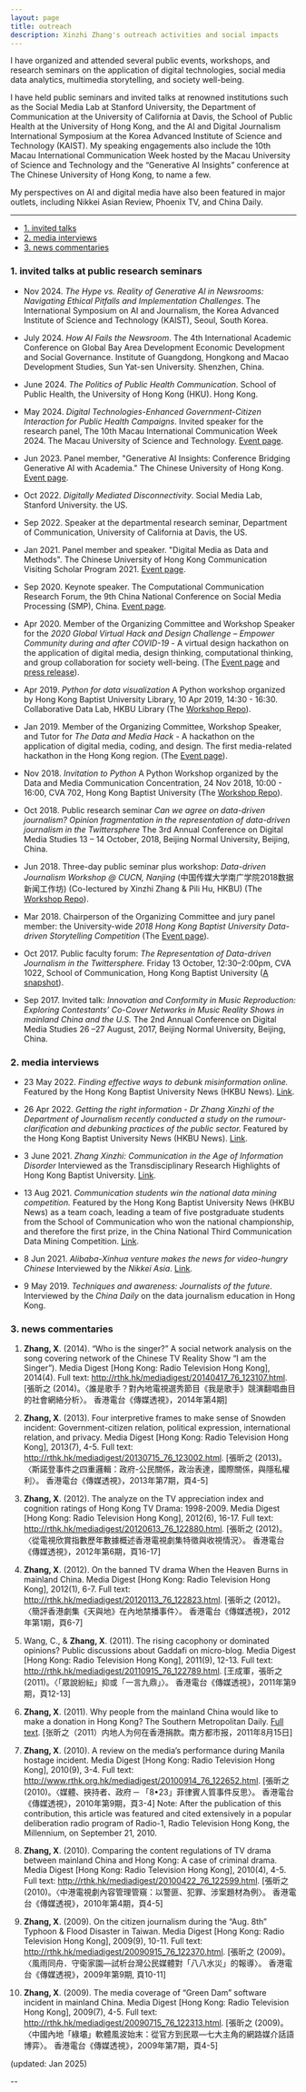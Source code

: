```yaml
---
layout: page
title: outreach
description: Xinzhi Zhang's outreach activities and social impacts
---
```


I have organized and attended several public events, workshops, and research seminars on the application of digital technologies, social media data analytics, multimedia storytelling, and society well-being. 

I have held public seminars and invited talks at renowned institutions such as the Social Media Lab at Stanford University, the Department of Communication at the University of California at Davis, the School of Public Health at the University of Hong Kong, and the AI and Digital Journalism International Symposium at the Korea Advanced Institute of Science and Technology (KAIST). My speaking engagements also include the 10th Macau International Communication Week hosted by the Macau University of Science and Technology and the “Generative AI Insights” conference at The Chinese University of Hong Kong, to name a few. 

My perspectives on AI and digital media have also been featured in major outlets, including Nikkei Asian Review, Phoenix TV, and China Daily. 

---

<ul class="nav">
    <li><a href="#talks">1. invited talks</a></li>
    <li><a href="#med_interviews">2. media interviews</a></li>
    <li><a href="#commentaries">3. news commentaries</a></li>
</ul>


### <a name="talks"></a>1. invited talks at public research seminars  


- Nov 2024. *The Hype vs. Reality of Generative AI in Newsrooms: Navigating Ethical Pitfalls and Implementation Challenges*. The International Symposium on AI and Journalism, the Korea Advanced Institute of Science and Technology (KAIST), Seoul, South Korea. 

- July 2024. *How AI Fails the Newsroom*. The 4th International Academic Conference on Global Bay Area Development Economic Development and Social Governance. Institute of Guangdong, Hongkong and Macao Development Studies, Sun Yat-sen University. Shenzhen, China.  

- June 2024. *The Politics of Public Health Communication*. School of Public Health, the University of Hong Kong (HKU). Hong Kong. 

- May 2024. *Digital Technologies-Enhanced Government-Citizen Interaction for Public Health Campaigns*. Invited speaker for the research panel, The 10th Macau International Communication Week 2024. The Macau University of Science and Technology. [Event page](https://fa.must.edu.mo/id-14655/file/view/id-11391.pdf?locale=zh_MO). 

- Jun 2023. Panel member, "Generative AI Insights: Conference Bridging Generative AI with Academia." The Chinese University of Hong Kong. [Event page](https://www.aiforeducation.net/gain2023). 

- Oct 2022. *Digitally Mediated Disconnectivity*. Social Media Lab, Stanford University. the US. 

- Sep 2022. Speaker at the departmental research seminar, Department of Communication, University of California at Davis, the US. 

- Jan 2021. Panel member and speaker. "Digital Media as Data and Methods". The Chinese University of Hong Kong Communication Visiting Scholar Program 2021. [Event page](https://www.com.cuhk.edu.hk/research/visiting-scholar-program-2021/). 

- Sep 2020. Keynote speaker. The Computational Communication Research Forum, the 9th China National Conference on Social Media Processing (SMP), China. [Event page](https://smp2020.aconf.cn/computational_forum.html). 

- Apr 2020. Member of the Organizing Committee and Workshop Speaker for the *2020 Global Virtual Hack and Design Challenge – Empower Community during and after COVID-19* - A virtual design hackathon on the application of digital media, design thinking, computational thinking, and group collaboration for society well-being. (The [Event page](https://www.comp.hkbu.edu.hk/designworkshop/2020virtualhack/) and [press release](https://cpro.hkbu.edu.hk/en/press_release/detail/HKBU-virtual-competition-connects-global-youth-to-counter-the-pandemic-with-innovative-ideas/)).  

- Apr 2019. *Python for data visualization* A Python workshop organized by Hong Kong Baptist University Library, 10 Apr 2019, 14:30 - 16:30. Collaborative Data Lab, HKBU Library (The [Workshop Repo](https://github.com/xzzhang2/201904_HKBULib_Py)).

- Jan 2019. Member of the Organizing Committee, Workshop Speaker, and Tutor for *The Data and Media Hack*  - A hackathon on the application of digital media, coding, and design. The first media-related hackathon in the Hong Kong region. (The [Event page](http://bu-dmc.hkbu.edu.hk/dmh/)).

- Nov 2018. *Invitation to Python* A Python Workshop organized by the Data and Media Communication Concentration, 24 Nov 2018, 10:00 - 16:00, CVA 702, Hong Kong Baptist University (The [Workshop Repo](https://github.com/xzzhang2/201811_budmc_Invitation2Py)).   

- Oct 2018. Public research seminar *Can we agree on data-driven journalism? Opinion fragmentation in the representation of data-driven journalism in the Twittersphere* The 3rd Annual Conference on Digital Media Studies 13 – 14 October, 2018, Beijing Normal University, Beijing, China.

- Jun 2018. Three-day public seminar plus workshop: *Data-driven Journalism Workshop @ CUCN, Nanjing* (中国传媒大学南广学院2018数据新闻工作坊) (Co-lectured by Xinzhi Zhang & Pili Hu, HKBU) (The [Workshop Repo](https://github.com/xzzhang2/201806_cucnddj)).

- Mar 2018. Chairperson of the Organizing Committee and jury panel member: the University-wide *2018 Hong Kong Baptist University Data-driven Storytelling Competition* (The [Event page](http://datastory2018.dnnsociety.org)).

- Oct 2017. Public faculty forum: *The Representation of Data-driven Journalism in the Twittersphere.* Friday 13 October, 12:30–2:00pm, CVA 1022, School of Communication, Hong Kong Baptist University ([A snapshot](https://mailchi.mp/32742cef043f/research-news-for-our-communication-school?e=bdebb12f53)).  

- Sep 2017. Invited talk: *Innovation and Conformity in Music Reproduction: Exploring Contestants’ Co-Cover Networks in Music Reality Shows in mainland China and the U.S.* The 2nd Annual Conference on Digital Media Studies 26 –27 August, 2017, Beijing Normal University, Beijing, China.


### <a name="med_interviews"></a>2. media interviews 


- 23 May 2022. *Finding effective ways to debunk misinformation online.* Featured by the Hong Kong Baptist University News (HKBU News). [Link](https://www.hkbu.edu.hk/en/whats-new/discover-hkbu/2022/may-2022/0523-finding-effective-ways-to-debunk-misinformation-online.html). 

- 26 Apr 2022. *Getting the right information - Dr Zhang Xinzhi of the Department of Journalism recently conducted a study on the rumour-clarification and debunking practices of the public sector.* Featured by the Hong Kong Baptist University News (HKBU News). [Link](https://bunews.hkbu.edu.hk/news/knowledge/getting-the-right-information). 

- 3 June 2021. *Zhang Xinzhi: Communication in the Age of Information Disorder* Interviewed as the Transdisciplinary Research Highlights of Hong Kong Baptist University. [Link](https://interdisciplinary-research.hkbu.edu.hk/news/zhang-xinzhi-communication-in-the-age-of-information-disorder). 

- 13 Aug 2021. *Communication students win the national data mining competition.* Featured by the Hong Kong Baptist University News (HKBU News) as a team coach, leading a team of five postgraduate students from the School of Communication who won the national championship, and therefore the first prize, in the China National Third Communication Data Mining Competition. [Link](https://bunews.hkbu.edu.hk/news/people/communication-students-win-the-national-data-mining-competition). 

- 8 Jun 2021. *Alibaba-Xinhua venture makes the news for video-hungry Chinese* Interviewed by the *Nikkei Asia*. [Link](https://asia.nikkei.com/Business/Media-Entertainment/Alibaba-Xinhua-venture-makes-the-news-for-video-hungry-Chinese). 

- 9 May 2019. *Techniques and awareness: Journalists of the future*. Interviewed by the *China Daily* on the data journalism education in Hong Kong. 


### <a name="commentaries"></a>3. news commentaries


1.	**Zhang, X**. (2014). “Who is the singer?” A social network analysis on the song covering network of the Chinese TV Reality Show “I am the Singer”). Media Digest [Hong Kong: Radio Television Hong Kong], 2014(4). Full text: http://rthk.hk/mediadigest/20140417_76_123107.html. [張昕之 (2014)。〈誰是歌手？對內地電視選秀節目《我是歌手》競演翻唱曲目的社會網絡分析〉。 香港電台《傳媒透視》，2014年第4期]

2.	**Zhang, X**. (2013). Four interpretive frames to make sense of Snowden incident: Government-citizen relation, political expression, international relation, and privacy. Media Digest [Hong Kong: Radio Television Hong Kong], 2013(7), 4-5. Full text: http://rthk.hk/mediadigest/20130715_76_123002.html. [張昕之 (2013)。〈斯諾登事件之四重邏輯：政府-公民關係，政治表達，國際關係，與隱私權利〉。 香港電台《傳媒透視》，2013年第7期，頁4-5]

3.	**Zhang, X**. (2012). The analyze on the TV appreciation index and cognition ratings of Hong Kong TV Drama: 1998-2009. Media Digest [Hong Kong: Radio Television Hong Kong], 2012(6), 16-17. Full text: http://rthk.hk/mediadigest/20120613_76_122880.html. [張昕之 (2012)。〈從電視欣賞指數歷年數據概述香港電視劇集特徵與收視情況〉。 香港電台《傳媒透視》，2012年第6期，頁16-17]

4.	**Zhang, X**. (2012). On the banned TV drama When the Heaven Burns in mainland China. Media Digest [Hong Kong: Radio Television Hong Kong], 2012(1), 6-7. Full text: http://rthk.hk/mediadigest/20120113_76_122823.html. [張昕之 (2012)。〈簡評香港劇集《天與地》在內地禁播事件〉。 香港電台《傳媒透視》，2012年第1期，頁6-7]

8.	Wang, C., & **Zhang, X**. (2011). The rising cacophony or dominated opinions? Public discussions about Gaddafi on micro-blog. Media Digest [Hong Kong: Radio Television Hong Kong], 2011(9), 12-13. Full text: http://rthk.hk/mediadigest/20110915_76_122789.html. [王成軍，張昕之 (2011)。〈「眾說紛紜」抑或「一言九鼎」〉。 香港電台《傳媒透視》，2011年第9期，頁12-13]

9. **Zhang, X**. (2011). Why people from the mainland China would like to make a donation in Hong Kong? The Southern Metropolitan Daily. [Full text](https://news.sina.com.cn/o/2011-08-15/081122991489.shtml). [张昕之（2011）内地人为何在香港捐款。南方都市报，2011年8月15日] 

9.	**Zhang, X**. (2010). A review on the media’s performance during Manila hostage incident. Media Digest [Hong Kong: Radio Television Hong Kong], 2010(9), 3-4. Full text: http://www.rthk.org.hk/mediadigest/20100914_76_122652.html. [張昕之 (2010)。〈媒體、挾持者、政府 ─ 「8•23」菲律賓人質事件反思〉。 香港電台《傳媒透視》，2010年第9期，頁3-4] Note: After the publication of this contribution, this article was featured and cited extensively in a popular deliberation radio program of Radio-1, Radio Television Hong Kong, the Millennium, on September 21, 2010.

10.	**Zhang, X**. (2010). Comparing the content regulations of TV drama between mainland China and Hong Kong: A case of criminal drama. Media Digest [Hong Kong: Radio Television Hong Kong], 2010(4), 4-5. Full text: http://rthk.hk/mediadigest/20100422_76_122599.html. [張昕之 (2010)。〈中港電視劇內容管理管窺：以警匪、犯罪、涉案題材為例〉。 香港電台《傳媒透視》，2010年第4期，頁4-5]

11.	**Zhang, X**. (2009). On the citizen journalism during the “Aug. 8th” Typhoon & Flood Disaster in Taiwan. Media Digest [Hong Kong: Radio Television Hong Kong], 2009(9), 10-11. Full text: http://rthk.hk/mediadigest/20090915_76_122370.html. [張昕之 (2009)。〈風雨同舟．守衛家園—試析台灣公民媒體對「八八水災」的報導〉。 香港電台《傳媒透視》，2009年第9期, 頁10-11]

12.	**Zhang, X**. (2009). The media coverage of “Green Dam” software incident in mainland China. Media Digest [Hong Kong: Radio Television Hong Kong], 2009(7), 4-5. Full text: http://rthk.hk/mediadigest/20090715_76_122313.html. [張昕之 (2009)。〈中國內地「綠壩」軟體風波始末：從官方到民眾—七大主角的網路媒介話語博弈〉。 香港電台《傳媒透視》，2009年第7期，頁4-5]


(updated: Jan 2025) 

--



